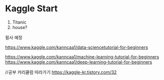 # Kaggle Start


1. Titanic
2. house?


필사 예정

https://www.kaggle.com/kanncaa1/data-sciencetutorial-for-beginners

https://www.kaggle.com/kanncaa1/machine-learning-tutorial-for-beginners
https://www.kaggle.com/kanncaa1/deep-learning-tutorial-for-beginners

//공부 커리큘럼 따라가기
https://kaggle-kr.tistory.com/32